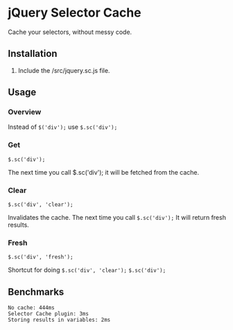 jQuery Selector Cache
=============

Cache your selectors, without messy code.

Installation
-------

1. Include the /src/jquery.sc.js file.

Usage
------------

### Overview
Instead of `$('div');` use `$.sc('div');`

### Get
`$.sc('div');`

The next time you call $.sc('div'); it will be fetched from the cache.

### Clear
`$.sc('div', 'clear');`

Invalidates the cache. The next time you call `$.sc('div');` It will return fresh results.

### Fresh
`$.sc('div', 'fresh');`

Shortcut for doing `$.sc('div', 'clear');` `$.sc('div');`

Benchmarks
------------

	No cache: 444ms
	Selector Cache plugin: 3ms
	Storing results in variables: 2ms